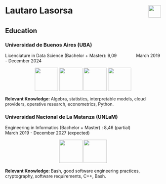 <div >
    <h1 style="display: flex; justify-content: space-between;"> Lautaro Lasorsa 
    <a href="https://www.linkedin.com/in/lautaro-lasorsa/" > <img src="https://cdn.jsdelivr.net/gh/devicons/devicon@latest/icons/linkedin/linkedin-original.svg" height=40 > </a>
    </h1>
</div>

<h2> Education </h2>

<h3> Universidad de Buenos Aires (UBA) </h3>

Licenciature in Data Science (Bachelor + Master): 9,09 &nbsp;&nbsp;&nbsp;&nbsp; &nbsp;&nbsp;&nbsp;&nbsp; &nbsp;&nbsp;&nbsp;&nbsp;
March 2019 - December 2024



<div align="center">
    <img src="https://cdn.jsdelivr.net/gh/devicons/devicon@latest/icons/cplusplus/cplusplus-plain.svg" height=75 />
    <img src="https://cdn.jsdelivr.net/gh/devicons/devicon@latest/icons/python/python-original-wordmark.svg" height=75/>
    <img src="https://cdn.jsdelivr.net/gh/devicons/devicon@latest/icons/numpy/numpy-original-wordmark.svg" height=75/>
    <img src="https://cdn.jsdelivr.net/gh/devicons/devicon@latest/icons/pandas/pandas-original-wordmark.svg" height=75/>
</div>

<b> Relevant Knowledge: </b> Algebra, statistics, interpretable models, cloud providers, operative research, econometrics, Python.

<h3> Universidad Nacional de La Matanza (UNLaM) </h3>

Engineering in Informatics (Bachelor + Master) : 8,46 (partial) &nbsp;&nbsp;&nbsp;&nbsp; &nbsp;&nbsp;&nbsp;&nbsp; &nbsp;&nbsp;&nbsp;&nbsp;
March 2019 - December 2027 (expected) 

<div align="center">
    <img src="https://cdn.jsdelivr.net/gh/devicons/devicon@latest/icons/bash/bash-original.svg"  height=75 />
    <img src="https://cdn.jsdelivr.net/gh/devicons/devicon@latest/icons/sqldeveloper/sqldeveloper-original.svg" height=75/>
</div>

<b> Relevant Knowledge: </b> Bash, good software engineering practices, cryptography, software requirements, C++, Bash.

